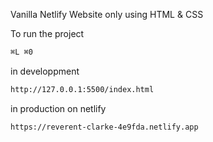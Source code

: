 Vanilla Netlify Website only using HTML & CSS

To run the project
```bash
⌘L ⌘0
```

in developpment
```bash
http://127.0.0.1:5500/index.html
```

in production on netlify
```
https://reverent-clarke-4e9fda.netlify.app
```